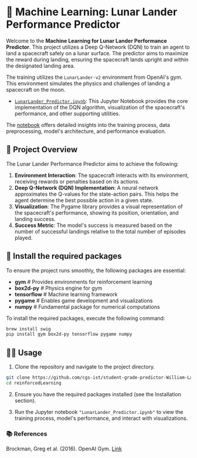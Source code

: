 # 🚀 Machine Learning: Lunar Lander Performance Predictor

Welcome to the **Machine Learning for Lunar Lander Performance Predictor**. This project utilizes a Deep Q-Network (DQN) to train an agent to land a spacecraft safely on a lunar surface. The predictor aims to maximize the reward during landing, ensuring the spacecraft lands upright and within the designated landing area.

The training utilizes the `LunarLander-v2` environment from OpenAI's gym. This environment simulates the physics and challenges of landing a spacecraft on the moon.

- [`LunarLander_Predictor.ipynb`](https://github.com/cgs-ist/student-grade-predictor-William-Laverty/blob/main/Reinforced%20Learning/LunarLander-QLearning.ipynb): This Jupyter Notebook provides the core implementation of the DQN algorithm, visualization of the spacecraft's performance, and other supporting utilities.

The [notebook](https://github.com/cgs-ist/student-grade-predictor-William-Laverty/blob/main/Reinforced%20Learning/LunarLander-QLearning.ipynb) offers detailed insights into the training process, data preprocessing, model's architecture, and performance evaluation.

## 🎯 Project Overview

The Lunar Lander Performance Predictor aims to achieve the following:

1. **Environment Interaction**: The spacecraft interacts with its environment, receiving rewards or penalties based on its actions.
2. **Deep Q-Network (DQN) Implementation**: A neural network approximates the Q-values for the state-action pairs. This helps the agent determine the best possible action in a given state.
3. **Visualization**: The Pygame library provides a visual representation of the spacecraft's performance, showing its position, orientation, and landing success.
4. **Success Metric**: The model's success is measured based on the number of successful landings relative to the total number of episodes played.

## 🔨 Install the required packages

To ensure the project runs smoothly, the following packages are essential:

- **gym**  # Provides environments for reinforcement learning
- **box2d-py**  # Physics engine for gym
- **tensorflow**  # Machine learning framework
- **pygame**  # Enables game development and visualizations
- **numpy**  # Fundamental package for numerical computations

To install the required packages, execute the following command:

```bash
brew install swig
pip install gym box2d-py tensorflow pygame numpy
```

## 🧑‍💻 Usage

1. Clone the repository and navigate to the project directory.

```bash
git clone https://github.com/cgs-ist/student-grade-predictor-William-Laverty.git
cd reinforcedLearning
```

2. Ensure you have the required packages installed (see the Installation section).

3. Run the Jupyter notebook `"LunarLander_Predictor.ipynb"` to view the training process, model's performance, and interact with visualizations.

### 📚 References

Brockman, Greg et al. (2016). OpenAI Gym. [Link](https://gym.openai.com)
